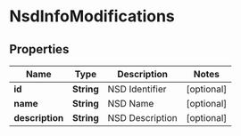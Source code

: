 # NsdInfoModifications

## Properties
Name | Type | Description | Notes
------------ | ------------- | ------------- | -------------
**id** | **String** | NSD Identifier |  [optional]
**name** | **String** | NSD Name |  [optional]
**description** | **String** | NSD Description |  [optional]
